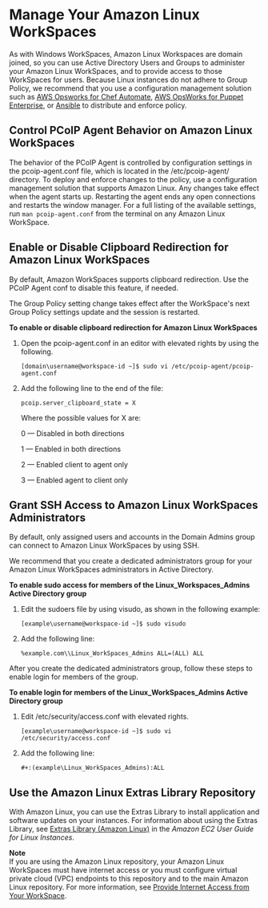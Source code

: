 # Manage Your Amazon Linux WorkSpaces<a name="manage_linux_workspace"></a>

As with Windows WorkSpaces, Amazon Linux Workspaces are domain joined, so you can use Active Directory Users and Groups to administer your Amazon Linux WorkSpaces, and to provide access to those WorkSpaces for users\. Because Linux instances do not adhere to Group Policy, we recommend that you use a configuration management solution such as [AWS Opsworks for Chef Automate](https://aws.amazon.com/opsworks/chefautomate/), [AWS OpsWorks for Puppet Enterprise](https://aws.amazon.com/opsworks/puppetenterprise/), or [Ansible](https://www.ansible.com//) to distribute and enforce policy\. 

## Control PCoIP Agent Behavior on Amazon Linux WorkSpaces<a name="pcoip_agent_linux"></a>

The behavior of the PCoIP Agent is controlled by configuration settings in the pcoip\-agent\.conf file, which is located in the /etc/pcoip\-agent/ directory\. To deploy and enforce changes to the policy, use a configuration management solution that supports Amazon Linux\. Any changes take effect when the agent starts up\. Restarting the agent ends any open connections and restarts the window manager\. For a full listing of the available settings, run `man pcoip-agent.conf` from the terminal on any Amazon Linux WorkSpace\.

## Enable or Disable Clipboard Redirection for Amazon Linux WorkSpaces<a name="linux_clipboard"></a>

By default, Amazon WorkSpaces supports clipboard redirection\. Use the PCoIP Agent conf to disable this feature, if needed\. 

The Group Policy setting change takes effect after the WorkSpace's next Group Policy settings update and the session is restarted\.

**To enable or disable clipboard redirection for Amazon Linux WorkSpaces**

1. Open the pcoip\-agent\.conf in an editor with elevated rights by using the following\.

   ```
   [domain\username@workspace-id ~]$ sudo vi /etc/pcoip-agent/pcoip-agent.conf
   ```

1. Add the following line to the end of the file:

   ```
   pcoip.server_clipboard_state = X
   ```

   Where the possible values for X are:

   0 — Disabled in both directions

   1 — Enabled in both directions

   2 — Enabled client to agent only

   3 — Enabled agent to client only

## Grant SSH Access to Amazon Linux WorkSpaces Administrators<a name="linux_ssh"></a>

By default, only assigned users and accounts in the Domain Admins group can connect to Amazon Linux WorkSpaces by using SSH\. 

We recommend that you create a dedicated administrators group for your Amazon Linux WorkSpaces administrators in Active Directory\.

**To enable sudo access for members of the Linux\_Workspaces\_Admins Active Directory group**

1. Edit the sudoers file by using visudo, as shown in the following example:

   ```
   [example\username@workspace-id ~]$ sudo visudo
   ```

1. Add the following line:

   ```
   %example.com\\Linux_WorkSpaces_Admins ALL=(ALL) ALL 
   ```

After you create the dedicated administrators group, follow these steps to enable login for members of the group\.

**To enable login for members of the Linux\_WorkSpaces\_Admins Active Directory group**

1. Edit /etc/security/access\.conf with elevated rights\.

   ```
   [example\username@workspace-id ~]$ sudo vi /etc/security/access.conf
   ```

1. Add the following line:

   ```
   #+:(example\Linux_WorkSpaces_Admins):ALL 
   ```

## Use the Amazon Linux Extras Library Repository<a name="linux_extras"></a>

With Amazon Linux, you can use the Extras Library to install application and software updates on your instances\. For information about using the Extras Library, see [Extras Library \(Amazon Linux\)](http://docs.aws.amazon.com/AWSEC2/latest/UserGuide/amazon-linux-ami-basics.html#extras-library) in the *Amazon EC2 User Guide for Linux Instances*\.

**Note**  
If you are using the Amazon Linux repository, your Amazon Linux WorkSpaces must have internet access or you must configure virtual private cloud \(VPC\) endpoints to this repository and to the main Amazon Linux repository\. For more information, see [Provide Internet Access from Your WorkSpace](amazon-workspaces-internet-access.md)\.